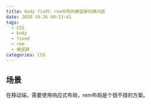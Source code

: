 ```yaml
---
title: body fix时，rem布局的横竖屏切换问题
date: 2018-10-26 09:13:41
tags: 
  - CSS
  - body
  - fixed
  - rem
  - 横竖屏
categories: CSS
---
```

## 场景
在移动端，需要使用响应式布局，rem布局是个很不错的方案。